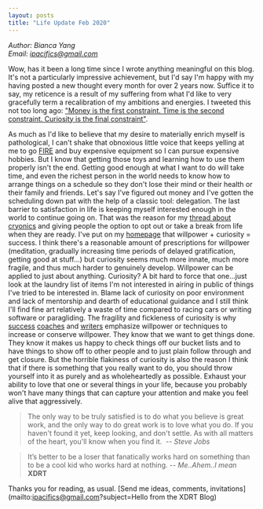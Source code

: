 ```yaml
---
layout: posts
title: "Life Update Feb 2020"
---
```

*Author: Bianca Yang*<br>
*Email: <a href="mailto:ipacifics@gmail.com?subject=Hello from the XDRT Blog">ipacifics@gmail.com</a>*<br>

Wow, has it been a long time since I wrote anything meaningful on this blog.
It's not a particularly impressive achievement, but I'd say I'm happy with my
having posted a new thought every month for over 2 years now.
Suffice it to say, my reticence is a result of my suffering from what I'd
like to very gracefully term a recalibration of my ambitions and energies. I
tweeted this not too
long ago: ["Money is the first constraint. Time is the second constraint.
Curiosity is the final constraint"](https://twitter.com/xdrtxrdt/status/1220750799636033542).

As much as I'd like to believe that my desire to materially enrich myself is
pathological, I can't shake that obnoxious little voice that keeps yelling at
me to go [FIRE](https://en.wikipedia.org/wiki/FIRE_movement) and buy expensive
equipment so I can pursue expensive hobbies. But I know that getting those
toys and learning how to use them properly isn't the end. Getting good enough
at what I want to do will take time, and even the richest person in the world
needs to know how to arrange things on a schedule so they don't lose their mind
or their health or their family and friends. Let's say I've figured out money
and I've gotten the scheduling down pat with the help of a classic tool:
delegation. The last barrier to satisfaction in life is keeping myself
interested enough in the world to continue going on. That was the
reason for my [thread about cryonics](https://twitter.com/xdrtxrdt/status/1225917010569097216)
and giving people the option to opt out or take a break from life when they
are ready. I've put on my [homepage](../../../index.html) that willpower +
curiosity = success. I think there's a reasonable amount of prescriptions for
willpower (meditation, gradually increasing time periods of delayed gratification,
getting good at stuff...) but curiosity seems much more innate, much more fragile,
and thus much harder to genuinely develop. Willpower can be applied to just about
anything. Curiosity? A bit hard to force that one...just look at the laundry list
of items I'm not interested in airing in public of things I've tried to be interested
in. Blame lack of curiosity on poor environment and lack of mentorship and dearth of
educational guidance and I still think I'll find fine art relatively a waste of time
compared to racing cars or writing software or paragliding. The fragility and fickleness
of curiosity is why
[success](https://twitter.com/jockowillink?ref_src=twsrc%5Egoogle%7Ctwcamp%5Eserp%7Ctwgr%5Eauthor)
[coaches](https://www.amazon.com/War-Art-Winning-Creative-Battle/dp/1501260626) and
[writers](https://en.wikipedia.org/wiki/Getting_Things_Done) emphasize willpower or techniques
to increase or conserve willpower. They know that we want to get things done. They know it
makes us happy to check things off our bucket lists and to have things to show off to other
people and to just plain follow through and get closure. But the horrible flakiness of curiosity
is also the reason I think that if there is something that you really want to do, you should
throw yourself into it as purely and as wholeheartedly as possible. Exhaust your ability to love
that one or several things in your life, because you probably won't have many things that can
capture your attention and make you feel alive that aggressively.

> The only way to be truly satisfied is to do what you believe is great work,
> and the only way to do great work is to love what you do. If you haven't
> found it yet, keep looking, and don't settle. As with all matters of the
> heart, you'll know when you find it. 
> -- *Steve Jobs*

> It’s better to be a loser that fanatically works hard on something than to be a cool kid who
> works hard at nothing. -- *Me..Ahem..I mean* __XDRT__

Thanks you for reading, as usual. [Send me ideas, comments, invitations](mailto:ipacifics@gmail.com?subject=Hello from the XDRT Blog)
